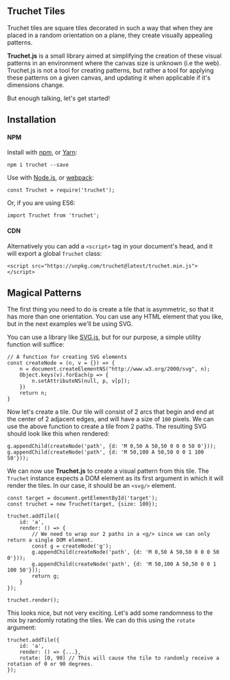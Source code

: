 ## Truchet Tiles
Truchet tiles are square tiles decorated in such a way that when they are placed in a random orientation on a plane, they create visually appealing patterns.

**Truchet.js** is a small library aimed at simplifying the creation of these visual patterns in an environment where the canvas size is unknown (i.e the web). Truchet.js is not a tool for creating patterns, but rather a tool for applying these patterns on a given canvas, and updating it when applicable if it's dimensions change.

But enough talking, let's get started!

## Installation

#### NPM

Install with [npm](https://www.npmjs.com/), or [Yarn](https://yarnpkg.com/):

```
npm i truchet --save
```

Use with [Node.js](https://nodejs.org/en/), or [webpack](https://webpack.github.io/):

```
const Truchet = require('truchet');
```

Or, if you are using ES6:

```
import Truchet from 'truchet';
```

#### CDN

Alternatively you can add a `<script>` tag in your document's head, and it will export a global `Truchet` class:

```
<script src="https://unpkg.com/truchet@latest/truchet.min.js"></script>
```

## Magical Patterns

The first thing you need to do is create a tile that is asymmetric, so that it has more than one orientation. You can use any HTML element that you like, but in the next examples
we'll be using SVG.

You can use a library like [SVG.js](https://svgjs.com/), but for our purpose, a simple utility function will suffice:

```
// A function for creating SVG elements
const createNode = (n, v = {}) => {
    n = document.createElementNS("http://www.w3.org/2000/svg", n);
    Object.keys(v).forEach(p => {
        n.setAttributeNS(null, p, v[p]);
    })
    return n;
}
```

Now let's create a tile. Our tile will consist of 2 arcs that begin and end at the center of 2 adjacent edges, and will have a size of `100` pixels.
We can use the above function to create a tile from 2 paths. The resulting SVG should look like this when rendered:


```example:1
g.appendChild(createNode('path', {d: 'M 0,50 A 50,50 0 0 0 50 0'}));
g.appendChild(createNode('path', {d: 'M 50,100 A 50,50 0 0 1 100 50'}));
```

We can now use **Truchet.js** to create a visual pattern from this tile. The `Truchet` instance expects a DOM element as its first
argument in which it will render the tiles. In our case, it should be an `<svg/>` element.

```example:2
const target = document.getElementById('target');
const truchet = new Truchet(target, {size: 100});

truchet.addTile({
    id: 'a',
    render: () => {
        // We need to wrap our 2 paths in a <g/> since we can only return a single DOM element.
        const g = createNode('g');
        g.appendChild(createNode('path', {d: 'M 0,50 A 50,50 0 0 0 50 0'}));
        g.appendChild(createNode('path', {d: 'M 50,100 A 50,50 0 0 1 100 50'}));
        return g;
    }
});

truchet.render();
```

This looks nice, but not very exciting. Let's add some randomness to the mix by randomly rotating the tiles.
We can do this using the `rotate` argument:

```example:3
truchet.addTile({
    id: 'a',
    render: () => {...},
    rotate: [0, 90] // This will cause the tile to randomly receive a rotation of 0 or 90 degrees.
});
```